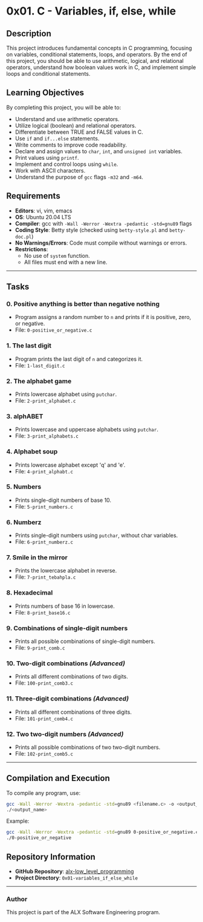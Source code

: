 # 0x01. C - Variables, if, else, while  

## Description  

This project introduces fundamental concepts in C programming, focusing on variables, conditional statements, loops, and operators. By the end of this project, you should be able to use arithmetic, logical, and relational operators, understand how boolean values work in C, and implement simple loops and conditional statements.  

## Learning Objectives  

By completing this project, you will be able to:  

- Understand and use arithmetic operators.  
- Utilize logical (boolean) and relational operators.  
- Differentiate between TRUE and FALSE values in C.  
- Use `if` and `if...else` statements.  
- Write comments to improve code readability.  
- Declare and assign values to `char`, `int`, and `unsigned int` variables.  
- Print values using `printf`.  
- Implement and control loops using `while`.  
- Work with ASCII characters.  
- Understand the purpose of `gcc` flags `-m32` and `-m64`.  

## Requirements  

- **Editors**: vi, vim, emacs  
- **OS**: Ubuntu 20.04 LTS  
- **Compiler**: gcc with `-Wall -Werror -Wextra -pedantic -std=gnu89` flags  
- **Coding Style**: Betty style (checked using `betty-style.pl` and `betty-doc.pl`)  
- **No Warnings/Errors**: Code must compile without warnings or errors.  
- **Restrictions**:  
  - No use of `system` function.  
  - All files must end with a new line.  

---

## Tasks  

### **0. Positive anything is better than negative nothing**  
- Program assigns a random number to `n` and prints if it is positive, zero, or negative.  
- File: `0-positive_or_negative.c`  

### **1. The last digit**  
- Program prints the last digit of `n` and categorizes it.  
- File: `1-last_digit.c`  

### **2. The alphabet game**  
- Prints lowercase alphabet using `putchar`.  
- File: `2-print_alphabet.c`  

### **3. alphABET**  
- Prints lowercase and uppercase alphabets using `putchar`.  
- File: `3-print_alphabets.c`  

### **4. Alphabet soup**  
- Prints lowercase alphabet except 'q' and 'e'.  
- File: `4-print_alphabt.c`  

### **5. Numbers**  
- Prints single-digit numbers of base 10.  
- File: `5-print_numbers.c`  

### **6. Numberz**  
- Prints single-digit numbers using `putchar`, without char variables.  
- File: `6-print_numberz.c`  

### **7. Smile in the mirror**  
- Prints the lowercase alphabet in reverse.  
- File: `7-print_tebahpla.c`  

### **8. Hexadecimal**  
- Prints numbers of base 16 in lowercase.  
- File: `8-print_base16.c`  

### **9. Combinations of single-digit numbers**  
- Prints all possible combinations of single-digit numbers.  
- File: `9-print_comb.c`  

### **10. Two-digit combinations** *(Advanced)*  
- Prints all different combinations of two digits.  
- File: `100-print_comb3.c`  

### **11. Three-digit combinations** *(Advanced)*  
- Prints all different combinations of three digits.  
- File: `101-print_comb4.c`  

### **12. Two two-digit numbers** *(Advanced)*  
- Prints all possible combinations of two two-digit numbers.  
- File: `102-print_comb5.c`  

---

## Compilation and Execution  

To compile any program, use:  
```sh
gcc -Wall -Werror -Wextra -pedantic -std=gnu89 <filename.c> -o <output_name>
./<output_name>
```

Example:  
```sh
gcc -Wall -Werror -Wextra -pedantic -std=gnu89 0-positive_or_negative.c -o 0-positive_or_negative
./0-positive_or_negative
```

## Repository Information  

- **GitHub Repository**: [alx-low_level_programming](https://github.com/your_github_username/alx-low_level_programming)  
- **Project Directory**: `0x01-variables_if_else_while`  

---

### **Author**  
This project is part of the ALX Software Engineering program.
